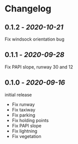 # Changelog

## 0.1.2 - *2020-10-21*

Fix windsock orientation bug

## 0.1.1 - *2020-09-28*

Fix PAPI slope, runway 30 and 12

## 0.1.0 - *2020-09-16*

initial release

- Fix runway
- Fix taxiway
- Fix parking
- Fix holding points
- Fix PAPI slope
- Fix lightning 
- Fix vegetation